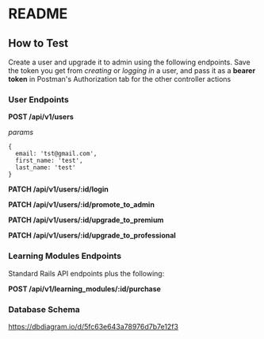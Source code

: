 # README

## How to Test
Create a user and upgrade it to admin using the following endpoints. 
Save the token you get from *creating* or *logging in* a user, and pass it as a **bearer token** in Postman's Authorization tab for the other controller actions

### User Endpoints
**POST /api/v1/users**

_params_
```
{
  email: 'tst@gmail.com',
  first_name: 'test',
  last_name: 'test'
}
```

**PATCH /api/v1/users/:id/login**

**PATCH /api/v1/users/:id/promote_to_admin**

**PATCH /api/v1/users/:id/upgrade_to_premium**

**PATCH /api/v1/users/:id/upgrade_to_professional**

### Learning Modules Endpoints
Standard Rails API endpoints plus the following:

**POST /api/v1/learning_modules/:id/purchase**

### Database Schema
https://dbdiagram.io/d/5fc63e643a78976d7b7e12f3
